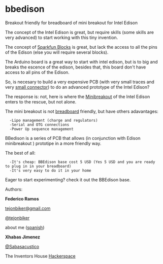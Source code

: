 # bbedison
Breakout friendly for breadboard of mini breakout for Intel Edison

The concept of the Intel Edison is great, but require skills (some skills are very advanced) to start working with this tiny invention.

The concept of  [Sparkfun Blocks](https://www.sparkfun.com/search/results?term=sparkfun+blocks) is great, but lack the access to all the pins of the Edison (else you will require several blocks).

The Arduino board is a great way to start with intel edison, but is to big and breaks the escence of the edison, besides that, this board don't have access to all pins of the Edison.

So, is necesary to build a very expensive PCB (with very small traces and very [small connector](http://www.adafruit.com/product/2227)) to do an advanced prototype of the Intel Edison? 

The response is: not, here is where the [Minibreakout](https://www.sparkfun.com/products/13025) of the Intel Edison enters to the rescue, but not alone.

The mini breakout is not [breadboard](https://cdn.sparkfun.com//assets/parts/1/0/0/1/1/13025-03.jpg) friendly, but have others adavantages:

      -Lipo management (charge and regulators)
      -Serial and OTG connections
      -Power Up sequence management

BBedison is a series of PCB that allows (in conjunction with Edison minibreakout ) prototipe in a more friendly way.

The best of all:

      -It's cheap: BBEdison base cost 5 USD (Yes 5 USD and you are ready to plug in in your breadboard)
      -It's very easy to do it in your home
      

Eager to start experimenting? check it out the  BBEdison base.

Authors:

**Federico Ramos**

tejonbiker@gmail.com

[@tejonbiker](https://twitter.com/tejonBiker)

about me ([spanish](https://tejonbiker.wordpress.com/acerca-de-mi/))

**Xhabas Jimenez**

[@Sabasacustico](https://twitter.com/Sabasacustico)

The Inventors House [Hackerspace](http://blog.theinventorhouse.org/)
